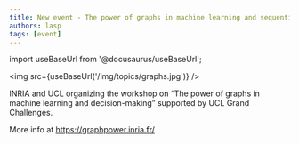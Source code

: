 ```yaml
---
title: New event - The power of graphs in machine learning and sequential decision-making
authors: lasp
tags: [event]
---
```

import useBaseUrl from '@docusaurus/useBaseUrl';

<img src={useBaseUrl('/img/topics/graphs.jpg')} />

INRIA and UCL organizing the workshop on “The power of graphs in machine learning and decision-making” supported by UCL Grand Challenges.

More info at https://graphpower.inria.fr/